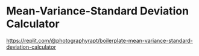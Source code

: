 # Mean-Variance-Standard Deviation Calculator

https://replit.com/@photographyrapt/boilerplate-mean-variance-standard-deviation-calculator
